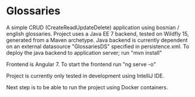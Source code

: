 # Glossaries
A simple CRUD (CreateReadUpdateDelete) application using bosnian / english glossaries.
Project uses a Java EE 7 backend, tested on Wildfly 15, generated from a Maven archetype.
Java backend is currently dependent on an external datasource "GlossariesDS" specified in persistence.xml.
To deploy the java backend to application server; run "mvn install"

Frontend is Angular 7. To start the frontend run "ng serve -o"

Project is currently only tested in development using IntelliJ IDE.

Next step is to be able to run the project using Docker containers.